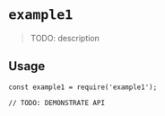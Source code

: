 # `example1`

> TODO: description

## Usage

```
const example1 = require('example1');

// TODO: DEMONSTRATE API
```
